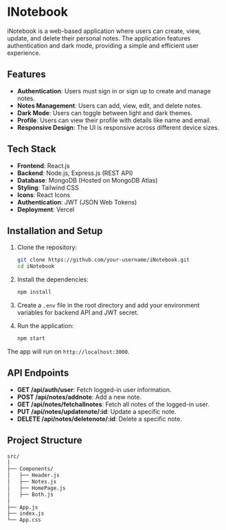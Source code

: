 # INotebook

iNotebook is a web-based application where users can create, view, update, and delete their personal notes. The application features authentication and dark mode, providing a simple and efficient user experience.

## Features

- **Authentication**: Users must sign in or sign up to create and manage notes.
- **Notes Management**: Users can add, view, edit, and delete notes.
- **Dark Mode**: Users can toggle between light and dark themes.
- **Profile**: Users can view their profile with details like name and email.
- **Responsive Design**: The UI is responsive across different device sizes.

## Tech Stack

- **Frontend**: React.js
- **Backend**: Node.js, Express.js (REST API)
- **Database**: MongoDB (Hosted on MongoDB Atlas)
- **Styling**: Tailwind CSS
- **Icons**: React Icons
- **Authentication**: JWT (JSON Web Tokens)
- **Deployment**: Vercel

## Installation and Setup

1. Clone the repository:

    ```bash
    git clone https://github.com/your-username/iNotebook.git
    cd iNotebook
    ```

2. Install the dependencies:

    ```bash
    npm install
    ```

3. Create a `.env` file in the root directory and add your environment variables for backend API and JWT secret.

4. Run the application:

    ```bash
    npm start
    ```

The app will run on `http://localhost:3000`.

## API Endpoints

- **GET /api/auth/user**: Fetch logged-in user information.
- **POST /api/notes/addnote**: Add a new note.
- **GET /api/notes/fetchallnotes**: Fetch all notes of the logged-in user.
- **PUT /api/notes/updatenote/:id**: Update a specific note.
- **DELETE /api/notes/deletenote/:id**: Delete a specific note.

## Project Structure

```bash
src/
│
├── Components/
│   ├── Header.js
│   ├── Notes.js
│   ├── HomePage.js
│   ├── Both.js
│
├── App.js
├── index.js
└── App.css
